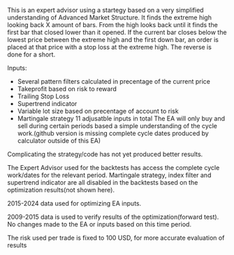 This is an expert advisor using a startegy based on a very simplified understanding of Advanced Market Structure. It finds the extreme high looking back X amount of bars. From the high looks back until it finds the first bar that closed lower than it opened. If the current bar closes below the lowest price between the extreme high and the first down bar, an order is placed at that price with a stop loss at the extreme high. The reverse is done for a short.

Inputs:
- Several pattern filters calculated in precentage of the current price
- Takeprofit based on risk to reward
- Trailing Stop Loss
- Supertrend indicator
- Variable lot size based on precentage of account to risk
- Martingale strategy
11 adjusatble inputs in total
The EA will only buy and sell during certain periods based a simple understanding of the cycle work.(github version is missing complete cycle dates produced by calculator outside of this EA)

Complicating the strategy/code has not yet produced better results.

The Expert Advisor used for the backtests has access the complete cycle work/dates for the relevant period. Martingale strategy, index filter and supertrend indicator are all disabled in the backtests based on the optimization results(not shown here).

2015-2024 data used for optimizing EA inputs.

2009-2015 data is used to verify results of the optimization(forward test). No changes made to the EA or inputs based on this time period.

The risk used per trade is fixed to 100 USD, for more accurate evaluation of results

